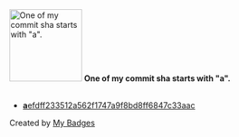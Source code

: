 <img src="https://my-badges.github.io/my-badges/a-commit.png" alt="One of my commit sha starts with &quot;a&quot;." title="One of my commit sha starts with &quot;a&quot;." width="128">
<strong>One of my commit sha starts with &quot;a&quot;.</strong>
<br><br>

- <a href="https://github.com/Siddhant-K-code/zx-examples/commit/aefdff233512a562f1747a9f8bd8ff6847c33aac"><strong>a</strong>efdff233512a562f1747a9f8bd8ff6847c33aac</a>


Created by <a href="https://github.com/my-badges/my-badges">My Badges</a>